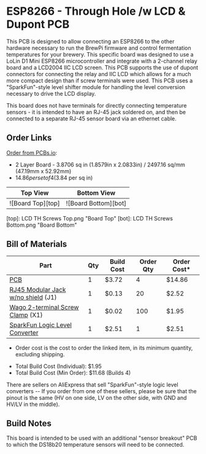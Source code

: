 ESP8266 - Through Hole /w LCD & Dupont PCB
==========================================

This PCB is designed to allow connecting an ESP8266 to the other hardware necessary to run the BrewPi firmware and control fermentation temperatures for your brewery. This specific board was designed to use a LoLin D1 Mini ESP8266 microcontroller and integrate with a 2-channel relay board and a LCD2004 IIC LCD screen. This PCB supports the use of dupont connectors for connecting the relay and IIC LCD which allows for a much more compact design than if screw terminals were used. This PCB uses a "SparkFun"-style level shifter module for handling the level conversion necessary to drive the LCD display.

This board does not have terminals for directly connecting temperature sensors - it is intended to have an RJ-45 jack soldered on, and then be connected to a separate RJ-45 sensor board via an ethernet cable. 


Order Links
-----------

[Order from PCBs.io](https://PCBs.io/share/40D1X):

- 2 Layer Board - 3.8706 sq in (1.8579in x 2.0833in) / 2497.16 sq/mm (47.19mm x 52.92mm)
- $14.86 per set of 4 ($3.84 per sq in)

| Top View          | Bottom View          |
| ----------------- |:--------------------:|
| ![Board Top][top] | ![Board Bottom][bot] |

[top]: LCD TH Screws Top.png "Board Top"
[bot]: LCD TH Screws Bottom.png "Board Bottom"


Bill of Materials
-----------------

| Part                                                                                              | Qty | Build Cost | Order Qty | Order Cost* |
|---------------------------------------------------------------------------------------------------|-----|------------|-----------|-------------|
| [PCB](https://PCBs.io/share/40D1X)                                                                | 1   | $3.72      | 4         | $14.86      |
| [RJ45 Modular Jack w/no shield](https://www.aliexpress.com/item/32736146888.html) (J1)            | 1   | $0.13      | 20        | $2.52       |
| [Wago 2-terminal Screw Clamp](https://www.aliexpress.com/item/32700056337.html) (X1)              | 1   | $0.02      | 100       | $1.95       |
| [SparkFun Logic Level Converter](https://www.sparkfun.com/products/12009)                         | 1   | $2.51      | 1         | $2.51       |

* Order cost is the cost to order the linked item, in its minimum quantity, excluding shipping.

- Total Build Cost (Individual): $1.95
- Total Build Cost (Min Order): $11.68 (Builds 4)

There are sellers on AliExpress that sell "SparkFun"-style logic level converters -- If you order from one of these sellers, please be sure that the pinout is the same (HV on one side, LV on the other side, with GND and HV/LV in the middle).


Build Notes
-----------

This board is intended to be used with an additional "sensor breakout" PCB to which the DS18b20 temperature sensors will need to be connected. 


